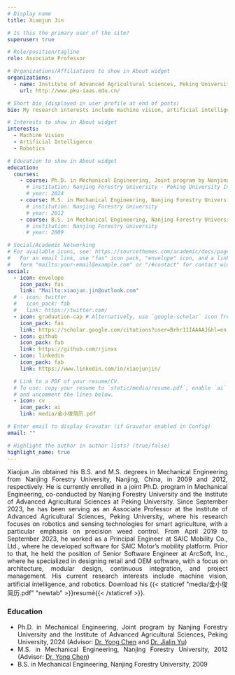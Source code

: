 ```yaml
---
# Display name
title: Xiaojun Jin

# Is this the primary user of the site?
superuser: true

# Role/position/tagline
role: Associate Professor

# Organizations/Affiliations to show in About widget
organizations:
  - name: Institute of Advanced Agricultural Sciences, Peking University
    url: http://www.pku-iaas.edu.cn/

# Short bio (displayed in user profile at end of posts)
bio: My research interests include machine vision, artificial intelligence, and robotics.

# Interests to show in About widget
interests:
  - Machine Vision
  - Artificial Intelligence
  - Robotics

# Education to show in About widget
education:
  courses:
    - course: Ph.D. in Mechanical Engineering, Joint program by Nanjing Forestry University and the Institute of Advanced Agricultural Sciences, Peking University, 2024 (Advisor Dr. Yong Chen and Dr. Jialin Yu)
      # institution: Nanjing Forestry University - Peking University Institute of Advanced Agricultural Sciences
      # year: 2024
    - course: M.S. in Mechanical Engineering, Nanjing Forestry University, 2012 (Advisor <a href="https://jidian.njfu.edu.cn/szdw/js/20211104/i244290.html">Dr. Yong Chen</a >)
      # institution: Nanjing Forestry University
      # year: 2012
    - course: B.S. in Mechanical Engineering, Nanjing Forestry University, 2009
      # institution: Nanjing Forestry University
      # year: 2009

# Social/Academic Networking
# For available icons, see: https://sourcethemes.com/academic/docs/page-builder/#icons
#   For an email link, use "fas" icon pack, "envelope" icon, and a link in the
#   form "mailto:your-email@example.com" or "/#contact" for contact widget.
social:
  - icon: envelope
    icon_pack: fas
    link: "Mailto:xiaojun.jin@outlook.com"
  # - icon: twitter
  #   icon_pack: fab
  #   link: https://twitter.com/
  - icon: graduation-cap # Alternatively, use `google-scholar` icon from `ai` icon pack
    icon_pack: fas
    link: https://scholar.google.com/citations?user=Brhr11IAAAAJ&hl=en
  - icon: github
    icon_pack: fab
    link: https://github.com/rjinxx
  - icon: linkedin
    icon_pack: fab
    link: https://www.linkedin.com/in/xiaojunjin/

  # Link to a PDF of your resume/CV.
  # To use: copy your resume to `static/media/resume.pdf`, enable `ai` icons in `params.toml`,
  # and uncomment the lines below.
  - icon: cv
    icon_pack: ai
    link: media/金小俊简历.pdf

# Enter email to display Gravatar (if Gravatar enabled in Config)
email: ""

# Highlight the author in author lists? (true/false)
highlight_name: true
---
```


<div style="text-align: justify"> Xiaojun Jin obtained his B.S. and M.S. degrees in Mechanical Engineering from Nanjing Forestry University, Nanjing, China, in 2009 and 2012, respectively. He is currently enrolled in a joint Ph.D. program in Mechanical Engineering, co-conducted by Nanjing Forestry University and the Institute of Advanced Agricultural Sciences at Peking University. Since September 2023, he has been serving as an Associate Professor at the Institute of Advanced Agricultural Sciences, Peking University, where his research focuses on robotics and sensing technologies for smart agriculture, with a particular emphasis on precision weed control. From April 2019 to September 2023, he worked as a Principal Engineer at SAIC Mobility Co., Ltd., where he developed software for SAIC Motor’s mobility platform. Prior to that, he held the position of Senior Software Engineer at ArcSoft, Inc., where he specialized in designing retail and OEM software, with a focus on architecture, modular design, continuous integration, and project management. His current research interests include machine vision, artificial intelligence, and robotics. Download his {{< staticref "media/金小俊简历.pdf" "newtab" >}}resumé{{< /staticref >}}.

### Education

- Ph.D. in Mechanical Engineering, Joint program by Nanjing Forestry University and the Institute of Advanced Agricultural Sciences, Peking University, 2024 (Advisor: <a href="https://jidian.njfu.edu.cn/szdw/js/20211104/i244290.html">Dr. Yong Chen</a > and <a href="http://www.pku-iaas.edu.cn/list_38/595.html">Dr. Jialin Yu</a >)
- M.S. in Mechanical Engineering, Nanjing Forestry University, 2012 (Advisor: <a href="https://jidian.njfu.edu.cn/szdw/js/20211104/i244290.html">Dr. Yong Chen</a >)
- B.S. in Mechanical Engineering, Nanjing Forestry University, 2009

</div>

